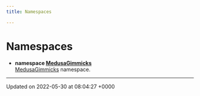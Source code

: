 ```yaml
---
title: Namespaces

---
```


# Namespaces




* **namespace [MedusaGimmicks](/medusa_base/api/markdown/medusa_addons/libraries/medusa_gimmicks_library/Namespaces/namespaceMedusaGimmicks/)** <br>[MedusaGimmicks]() namespace. 



-------------------------------

Updated on 2022-05-30 at 08:04:27 +0000
